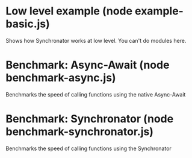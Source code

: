 # Low level example (node example-basic.js)
Shows how Synchronator works at low level. You can't do modules here.

# Benchmark: Async-Await (node benchmark-async.js)
Benchmarks the speed of calling functions using the native Async-Await

# Benchmark: Synchronator (node benchmark-synchronator.js)
Benchmarks the speed of calling functions using the Synchronator